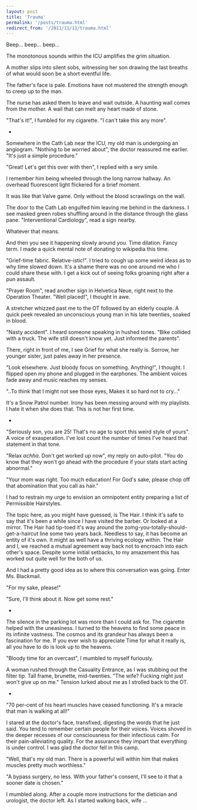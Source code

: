 ```yaml
---
layout: post
title: 'Trauma'
permalink: '/posts/trauma.html'
redirect_from: '/2011/11/11/trauma.html'
---
```


Beep... beep... beep...

The monotonous sounds within the ICU amplifies the grim situation.

A mother slips into silent sobs, witnessing her son drawing the last breaths of what would soon be a short eventful life.

The father's face is pale. Emotions have not mustered the strength enough to creep up to the man.

The nurse has asked them to leave and wait outside. A haunting wail comes from the mother. A wail that can melt any heart made of stone.

"That's it!", I fumbled for my cigarette. "I can't take this any more".

*

Somewhere in the Cath Lab near the ICU, my old man is undergoing an angiogram. "Nothing to be worried about", the doctor reassured me earlier. "It's just a simple procedure."

"Great! Let's get this over with then", I replied with a wry smile.

I remember him being wheeled through the long narrow hallway. An overhead fluorescent light flickered for a brief moment.

It was like that Valve game. Only without the blood scrawlings on the wall.

The door to the Cath Lab engulfed him leaving me behind in the darkness. I see masked green robes shuffling around in the distance through the glass pane. "Interventional Cardiology", read a sign nearby.

Whatever that means.

And then you see it happening slowly around you. Time dilation. Fancy term. I made a quick mental note of donating to wikipedia this time.

"Grief-time fabric. Relative-istic!". I tried to cough up some weird ideas as to why time slowed down. It's a shame there was no one around me who I could share these with. I get a kick out of seeing folks groaning right after a pun assault.

"Prayer Room", read another sign in Helvetica Neue, right next to the Operation Theater. "Well placed!", I thought in awe.

A stretcher whizzed past me to the OT followed by an elderly couple. A quick peek revealed an unconscious young man in his late twenties, soaked in blood.

"Nasty accident". I heard someone speaking in hushed tones. "Bike collided with a truck. The wife still doesn't know yet. Just informed the parents".

There, right in front of me, I see Grief for what she really is. Sorrow, her younger sister, just pales away in her presence.

"Look elsewhere. Just bloody focus on something. Anything!", I thought. I flipped open my phone and plugged in the earphones. The ambient voices fade away and music reaches my senses.

"..To think that I might not see those eyes,
Makes it so hard not to cry..."

It's a Snow Patrol number. Irony has been messing around with my playlists. I hate it when she does that. This is not her first time.

*

"Seriously son, you are 25! That's no age to sport this weird style of yours". A voice of exasperation. I've lost count the number of times I've heard that statement in that tone.

"Relax _achha_. Don't get worked up now", my reply on auto-pilot. "You do know that they won't go ahead with the procedure if your stats start acting abnormal."

"Your mom was right. Too much education! For God's sake, please chop off that abomination that you call as hair."

I had to restrain my urge to envision an omnipotent entity preparing a list of Permissible Hairstyles.

The topic here, as you might have guessed, is The Hair. I think it's safe to say that it's been a while since I have visited the barber. Or looked at a mirror. The Hair had tip-toed it's way around the zomg-you-totally-should-get-a-haircut line some two years back. Needless to say, it has become an entity of it's own. It might as well have a thriving ecology within. The Hair and I, we reached a mutual agreement way back not to encroach into each other's space. Despite some initial setbacks, to my amazement this has worked out quite well for the both of us.

And I had a pretty good idea as to where this conversation was going. Enter Ms. Blackmail.

"For my sake, please!"

"Sure, I'll think about it. Now get some rest."

*

The silence in the parking lot was more than I could ask for. The cigarette helped with the uneasiness. I turned to the heavens to find some peace in its infinite vastness. The cosmos and its grandeur has always been a fascination for me. If you ever wish to appreciate Time for what it really is, all you have to do is look up to the heavens.

"Bloody time for an overcast", I mumbled to myself furiously.

A woman rushed through the Casuality Entrance, as I was stubbing out the filter tip. Tall frame, brunette, mid-twenties. "The wife? Fucking night just won't give up on me." Tension lurked about me as I strolled back to the OT.

*

"70 per-cent of his heart muscles have ceased functioning. It's a miracle that man is walking at all!"

I stared at the doctor's face, transfixed, digesting the words that he just said. You tend to remember certain people for their voices. Voices shoved in the deeper recesses of our consciousness for their infectious calm. For their pain-alleviating quality. For the assurance they impart that everything is under control. I was glad the doctor fell in this camp.

"Well, that's my old man. There is a powerful will within him that makes muscles pretty much worthless."

"A bypass surgery, no less. With your father's consent, I'll see to it that a sooner date is chosen."

I mumbled along. After a couple more instructions for the dietician and urologist, the doctor left. As I started walking back, wife ...


